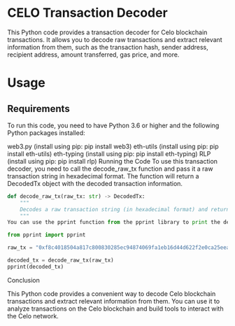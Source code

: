 # CELO Transaction Decoder


This Python code provides a transaction decoder for Celo blockchain transactions. It allows you to decode raw transactions and extract relevant information from them, such as the transaction hash, sender address, recipient address, amount transferred, gas price, and more.

# Usage

## Requirements
To run this code, you need to have Python 3.6 or higher and the following Python packages installed:

web3.py (install using pip: pip install web3)
eth-utils (install using pip: pip install eth-utils)
eth-typing (install using pip: pip install eth-typing)
RLP (install using pip: pip install rlp)
Running the Code
To use this transaction decoder, you need to call the decode_raw_tx function and pass it a raw transaction string in hexadecimal format. The function will return a DecodedTx object with the decoded transaction information.

```python
def decode_raw_tx(raw_tx: str) -> DecodedTx:
    """
    Decodes a raw transaction string (in hexadecimal format) and returns a DecodedTx object.
    """
You can use the pprint function from the pprint library to print the decoded transaction information in a readable format. Here is an example usage:
```

```python
from pprint import pprint

raw_tx = "0xf8c4018504a817c800830285ec94874069fa1eb16d44d622f2e0ca25eea172369bc1808094874069fa1eb16d44d622f2e0ca25eea172369bc180b844a9059cbb000000000000000000000000485ef2673beabd920360536872c911661a56dc02000000000000000000000000000000000000000000000000002386f26fc1000083015e0aa074e7a1405442f380827b7f909b76ad80357ccb81081a1bb35e4526d7e6f6c10ca07be8cc184bc3d1d0ce418e47c6977243f0790502deaf79ef4de3174cdc6503d9"  # noqa

decoded_tx = decode_raw_tx(raw_tx)
pprint(decoded_tx)
```

Conclusion

This Python code provides a convenient way to decode Celo blockchain transactions and extract relevant information from them. You can use it to analyze transactions on the Celo blockchain and build tools to interact with the Celo network.
